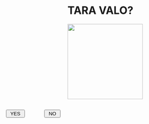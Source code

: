 <html>
<head>
<title>ehekk</title>

<script type="text/javascript">
flag=1
function f1()
{
    alert("TARA G NA")
}
function f()
{
    if(flag==1)
        {
            Bn.style.top=400
            Bn.style.left=300
            flag=2
        }
    else if(flag==2)
        {
            Bn.style.top=400
            Bn.style.left=50
            flag=3
        }
    else if(flag==3)
        {
            Bn.style.top=370
            Bn.style.left=166
            flag=1
        }
}
</script>

</head>
<body>
<h1> TARA VALO? </h1>
<img src="https://encrypted-tbn0.gstatic.com/images?q=tbn:ANd9GcRgDRHnCKrOFFlC8MH-8mzQDBMAO3xMGERS8w&usqp=CAU" height="200" />
<div id="By" style="position:absolute; left:64px; top:370px; width:210px;
height:210px;">
<input type="button" value=" YES " onClick="f1()" />
</div>
<div ID="Bn" style="position:absolute; left:166px; top:370px; width:210px; height:210px;">
<input type="button" value=" NO " onMouseOver="f()" />
</div>

</body>
</html>
